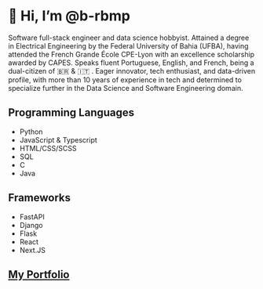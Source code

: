<h1> 👋 Hi, I’m @b-rbmp </h1>

<p>
  Software full-stack engineer and data science hobbyist. Attained a degree in Electrical Engineering by the Federal University of Bahia (UFBA), having attended the French Grande École CPE-Lyon with an excellence scholarship awarded by CAPES. Speaks fluent Portuguese, English, and French, being a dual-citizen of 🇧🇷 & 🇮🇹 . Eager innovator, tech enthusiast, and data-driven profile, with more than 10 years of experience in tech and determined to specialize further in the Data Science and Software Engineering domain.
</p>


<h2> Programming Languages </h2>

<ul>
  <li>Python</li>
  <li>JavaScript & Typescript</li>
  <li>HTML/CSS/SCSS</li>
  <li>SQL</li>
  <li>C</li>
  <li>Java</li>
</ul>

<h2> Frameworks </h2>

<ul>
  <li>FastAPI</li>
  <li>Django</li>
  <li>Flask</li>
  <li>React</li>
  <li>Next.JS</li>
</ul>


<h2><a href="https://b-rbmp.github.io/">My Portfolio</a></h2>
